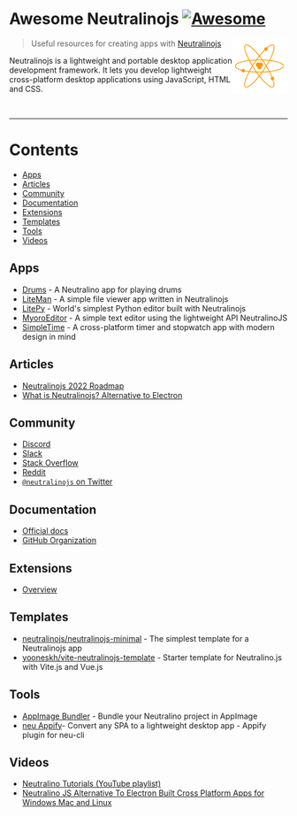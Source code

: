 # Awesome Neutralinojs [![Awesome](https://awesome.re/badge.svg)](https://awesome.re)

[<img src="media/neutralino-logo.png" align="right" width="100">](https://neutralino.js.org)

> Useful resources for creating apps with [Neutralinojs](https://neutralino.js.org)

Neutralinojs is a lightweight and portable desktop application development framework. It lets you develop lightweight cross-platform desktop applications using JavaScript, HTML and CSS.

<br>

---

# Contents

- [Apps](#apps)
- [Articles](#articles)
- [Community](#community)
- [Documentation](#documentation)
- [Extensions](#extensions)
- [Templates](#templates)
- [Tools](#tools)
- [Videos](#videos)

## Apps

- [Drums](https://github.com/m00ke5h/Drums) - A Neutralino app for playing drums
- [LiteMan](https://github.com/codezri/liteman) - A simple file viewer app written in Neutralinojs
- [LitePy](https://github.com/codezri/litepy) - World's simplest Python editor built with Neutralinojs
- [MyoroEditor](https://github.com/antonkoetzler/MyoroEditor) - A simple text editor using the lightweight API NeutralinoJS
- [SimpleTime](https://github.com/navidmafi/SimpleTime) - A cross-platform timer and stopwatch app with modern design in mind

## Articles

- [Neutralinojs 2022 Roadmap](https://codezri.org/blog/neutralinojs-2022-roadmap)
- [What is Neutralinojs? Alternative to Electron](https://dev.to/byteslash/what-is-neutralinojs-alternative-to-electron-5fjc)

## Community

- [Discord](https://discord.gg/cybpp4guTJ)
- [Slack](https://join.slack.com/t/neutralinojs/shared_invite/zt-b7mbivj5-pKpO6U5drmeT68vKD_pc6w)
- [Stack Overflow](https://stackoverflow.com/questions/tagged/neutralinojs)
- [Reddit](https://www.reddit.com/r/neutralinojs)
- [`@neutralinojs` on Twitter](https://twitter.com/neutralinojs)

## Documentation

- [Official docs](https://neutralino.js.org/docs/)
- [GitHub Organization](https://github.com/neutralinojs)

## Extensions

- [Overview](https://neutralino.js.org/docs/how-to/extensions-overview)

## Templates

- [neutralinojs/neutralinojs-minimal](https://github.com/neutralinojs/neutralinojs-minimal) - The simplest template for a Neutralinojs app
- [yooneskh/vite-neutralinojs-template](https://github.com/yooneskh/vite-neutralinojs-template) - Starter template for Neutralino.js with Vite.js and Vue.js

## Tools

- [AppImage Bundler](https://github.com/krypt0nn/neutralino-appimage-bundler) - Bundle your Neutralino project in AppImage
- [neu Appify](https://github.com/neutralinojs/neutralinojs-cli-appify)- Convert any SPA to a lightweight desktop app - Appify plugin for neu-cli


## Videos

- [Neutralino Tutorials (YouTube playlist)](https://www.youtube.com/playlist?list=PLvTbqpiPhQRb2xNQlwMs0uVV0IN8N-pKj)
- [Neutralino JS Alternative To Electron Built Cross Platform Apps for Windows Mac and Linux](https://www.youtube.com/watch?v=afi-69QPi8M)
